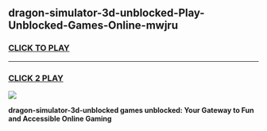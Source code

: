 
## dragon-simulator-3d-unblocked-Play-Unblocked-Games-Online-mwjru
<h3>
<a href="https://premium76.site?title=dragon-simulator-3d-unblocked&ref=25A">CLICK TO PLAY</a></h3>
<hr>

<h3>
<a href="https://premium76.site?title=dragon-simulator-3d-unblocked&ref=25A">CLICK 2 PLAY</a>
  
</h3>

<a href="https://premium76.site?title=dragon-simulator-3d-unblocked&ref=25A"><img src="https://clearcache.store/games.png"></a>


**dragon-simulator-3d-unblocked games unblocked: Your Gateway to Fun and Accessible Online Gaming**

